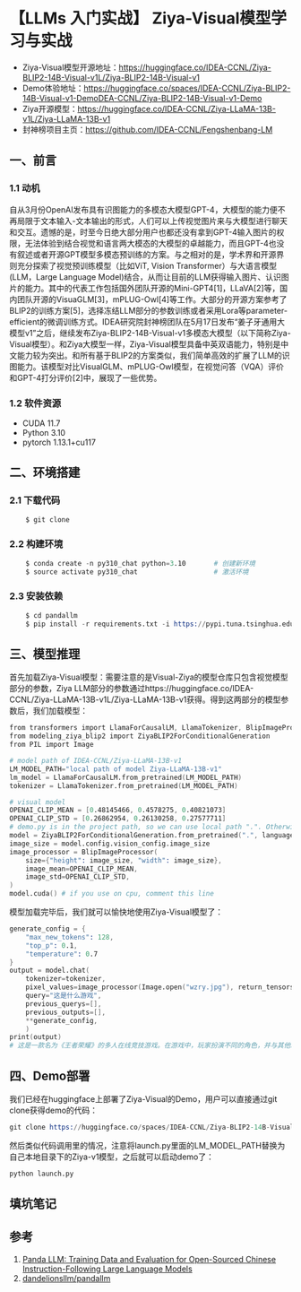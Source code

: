 # 【LLMs 入门实战】 Ziya-Visual模型学习与实战
 
- Ziya-Visual模型开源地址：https://huggingface.co/IDEA-CCNL/Ziya-BLIP2-14B-Visual-v1L/Ziya-BLIP2-14B-Visual-v1
- Demo体验地址：https://huggingface.co/spaces/IDEA-CCNL/Ziya-BLIP2-14B-Visual-v1-DemoDEA-CCNL/Ziya-BLIP2-14B-Visual-v1-Demo
- Ziya开源模型：https://huggingface.co/IDEA-CCNL/Ziya-LLaMA-13B-v1L/Ziya-LLaMA-13B-v1
- 封神榜项目主页：https://github.com/IDEA-CCNL/Fengshenbang-LM

## 一、前言

### 1.1 动机

自从3月份OpenAI发布具有识图能力的多模态大模型GPT-4，大模型的能力便不再局限于文本输入-文本输出的形式，人们可以上传视觉图片来与大模型进行聊天和交互。遗憾的是，时至今日绝大部分用户也都还没有拿到GPT-4输入图片的权限，无法体验到结合视觉和语言两大模态的大模型的卓越能力，而且GPT-4也没有叙述或者开源GPT模型多模态预训练的方案。与之相对的是，学术界和开源界则充分探索了视觉预训练模型（比如ViT, Vision Transformer）与大语言模型(LLM，Large Language Model)结合，从而让目前的LLM获得输入图片、认识图片的能力。其中的代表工作包括国外团队开源的Mini-GPT4[1]，LLaVA[2]等，国内团队开源的VisuaGLM[3]，mPLUG-Owl[4]等工作。大部分的开源方案参考了BLIP2的训练方案[5]，选择冻结LLM部分的参数训练或者采用Lora等parameter-efficient的微调训练方式。IDEA研究院封神榜团队在5月17日发布“姜子牙通用大模型v1”之后，继续发布Ziya-BLIP2-14B-Visual-v1多模态大模型（以下简称Ziya-Visual模型）。和Ziya大模型一样，Ziya-Visual模型具备中英双语能力，特别是中文能力较为突出。和所有基于BLIP2的方案类似，我们简单高效的扩展了LLM的识图能力。该模型对比VisualGLM、mPLUG-Owl模型，在视觉问答（VQA）评价和GPT-4打分评价[2]中，展现了一些优势。

### 1.2 软件资源

- CUDA 11.7
- Python 3.10
- pytorch 1.13.1+cu117

## 二、环境搭建

### 2.1 下载代码 

```s
    $ git clone 
```

### 2.2 构建环境

```s
    $ conda create -n py310_chat python=3.10       # 创建新环境
    $ source activate py310_chat                   # 激活环境
```

### 2.3 安装依赖 

```s
    $ cd pandallm
    $ pip install -r requirements.txt -i https://pypi.tuna.tsinghua.edu.cn/simple
```

## 三、模型推理

首先加载Ziya-Visual模型：需要注意的是Visual-Ziya的模型仓库只包含视觉模型部分的参数，Ziya LLM部分的参数通过https://huggingface.co/IDEA-CCNL/Ziya-LLaMA-13B-v1L/Ziya-LLaMA-13B-v1获得。得到这两部分的模型参数后，我们加载模型：

```s
from transformers import LlamaForCausalLM, LlamaTokenizer, BlipImageProcessor
from modeling_ziya_blip2 import ZiyaBLIP2ForConditionalGeneration
from PIL import Image

# model path of IDEA-CCNL/Ziya-LLaMA-13B-v1
LM_MODEL_PATH="local path of model Ziya-LLaMA-13B-v1"
lm_model = LlamaForCausalLM.from_pretrained(LM_MODEL_PATH)
tokenizer = LlamaTokenizer.from_pretrained(LM_MODEL_PATH)

# visual model
OPENAI_CLIP_MEAN = [0.48145466, 0.4578275, 0.40821073]
OPENAI_CLIP_STD = [0.26862954, 0.26130258, 0.27577711]
# demo.py is in the project path, so we can use local path ".". Otherwise you should use "IDEA-CCNL/Ziya-BLIP2-14B-Visual-v1"
model = ZiyaBLIP2ForConditionalGeneration.from_pretrained(".", language_model=lm_model)
image_size = model.config.vision_config.image_size
image_processor = BlipImageProcessor(
    size={"height": image_size, "width": image_size},
    image_mean=OPENAI_CLIP_MEAN,
    image_std=OPENAI_CLIP_STD,
)
model.cuda() # if you use on cpu, comment this line
```

模型加载完毕后，我们就可以愉快地使用Ziya-Visual模型了：

```s
generate_config = {
    "max_new_tokens": 128,
    "top_p": 0.1,
    "temperature": 0.7
}
output = model.chat(
    tokenizer=tokenizer,
    pixel_values=image_processor(Image.open("wzry.jpg"), return_tensors="pt").pixel_values.to(model.device),
    query="这是什么游戏",
    previous_querys=[],
    previous_outputs=[],
    **generate_config,
    )
print(output)
# 这是一款名为《王者荣耀》的多人在线竞技游戏。在游戏中，玩家扮演不同的角色，并与其他玩家进行战斗。游戏中的人物和环境都是虚拟的，但它们看起来非常逼真。玩家需要使用各种技能和策略来击败对手，并获得胜利。
```

## 四、Demo部署

我们已经在huggingface上部署了Ziya-Visual的Demo，用户可以直接通过git clone获得demo的代码：

```s
git clone https://huggingface.co/spaces/IDEA-CCNL/Ziya-BLIP2-14B-Visual-v1-Demo
```

然后类似代码调用里的情况，注意将launch.py里面的LM_MODEL_PATH替换为自己本地目录下的Ziya-v1模型，之后就可以启动demo了：

```s
python launch.py
```

## 填坑笔记


## 参考

1. [Panda LLM: Training Data and Evaluation for Open-Sourced Chinese Instruction-Following Large Language Models](https://arxiv.org/pdf/2305.03025v1.pdf)
2. [dandelionsllm/pandallm](https://github.com/dandelionsllm/pandallm)
